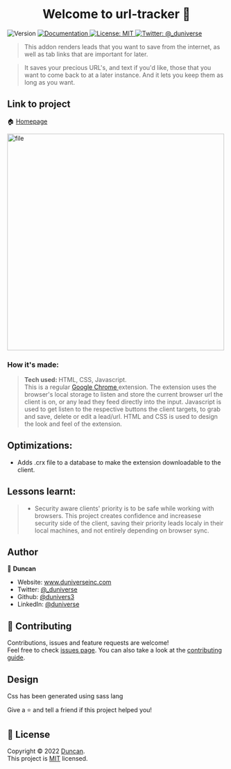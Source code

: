<h1 align="center">Welcome to url-tracker 👋</h1>
<p>
  <img alt="Version" src="https://img.shields.io/badge/version-0.0.1-blue.svg?cacheSeconds=2592000" />
  <a href="https//github.com/dunivers3/url-tracker#readme" target="_blank">
    <img alt="Documentation" src="https://img.shields.io/badge/documentation-yes-brightgreen.svg" />
  </a>
  <a href="https://github.com/dunivers3/url-tracker/blob/main/LICENSE" target="_blank">
    <img alt="License: MIT" src="https://img.shields.io/badge/License-MIT-yellow.svg" />
  </a>
  <a href="https://twitter.com/_duniverse" target="_blank">
    <img alt="Twitter: @_duniverse" src="https://img.shields.io/twitter/follow/_duniverse.svg?style=social" />
  </a>
</p>

> This addon renders leads that you want to save from the internet, as well as tab links that are important for later.

> It saves your precious URL's, and text if you'd like, those that you want to come back to at a later instance. And it lets you keep them as long as you want.

## Link to project

🏠 [Homepage](https//github.com/dunivers3/url-tracker#readme)

<img src="https://images.unsplash.com/photo-1569230919100-d3fd5e1132f4?ixlib=rb-1.2.1&ixid=MnwxMjA3fDB8MHxwaG90by1wYWdlfHx8fGVufDB8fHx8&auto=format&fit=crop&w=736&q=80" style="width: auto; height: 500px" alt ="file">

### How it's made:

> <strong>Tech used: </strong> HTML, CSS, Javascript. </br>
> This is a regular <a href="https://www.google.com/chrome/" target="_blank" >Google Chrome </a> extension.
> The extension uses the browser's local storage to listen and store the current browser url the client is on, or any lead they feed directly into the input. Javascript is used to get listen to the respective buttons the client targets, to grab and save, delete or edit a lead/url.
> HTML and CSS is used to design the look and feel of the extension.

## Optimizations:

-   Adds .crx file to a database to make the extension downloadable to the client.

## Lessons learnt:

> -   Security aware clients' priority is to be safe while working with browsers. This project creates confidence and increasese security side of the client, saving their priority leads localy in their local machines, and not entirely depending on browser sync.

## Author

👤 **Duncan**

-   Website: www.duniverseinc.com
-   Twitter: [@\_duniverse](https://twitter.com/_duniverse)
-   Github: [@dunivers3](https://github.com/dunivers3)
-   LinkedIn: [@duniverse](https://linkedin.com/in/duniverse)

## 🤝 Contributing

Contributions, issues and feature requests are welcome!<br />Feel free to check [issues page](https://github.com/dunivers3/url-tracker/issues). You can also take a look at the [contributing guide](https://github.com/dunivers3/url-tracker/pulls).

## Design

Css has been generated using sass lang

Give a ⭐️ and tell a friend if this project helped you!

## 📝 License

Copyright © 2022 [Duncan](https://github.com/dunivers3).<br />
This project is [MIT](https://github.com/dunivers3/url-tracker/blob/main/LICENSE) licensed.
